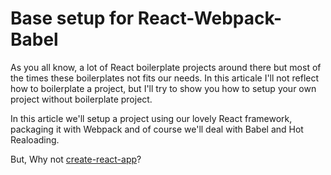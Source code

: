 # Base setup for React-Webpack-Babel

As you all know, a lot of React boilerplate projects around there but most of the times these boilerplates not fits our needs. In this articale I'll not reflect how to boilerplate a project, 
but I'll try to show you how to setup your own project without boilerplate project.

In this article we'll setup a project using our lovely React framework, packaging it with Webpack and of course we'll deal with Babel and Hot Realoading.

But, Why not [create-react-app](https://github.com/facebookincubator/create-react-app)?
